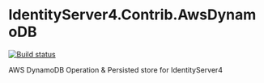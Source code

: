 # IdentityServer4.Contrib.AwsDynamoDB

[![Build status](https://ci.appveyor.com/api/projects/status/3mkxmi5y88ln7v05?svg=true)](https://ci.appveyor.com/project/spudmashmedia/identityserver4-contrib-awsdynamodb)


AWS DynamoDB Operation &amp; Persisted store for IdentityServer4

